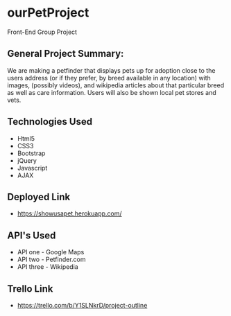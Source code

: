 # ourPetProject
Front-End Group Project

## General Project Summary:
We are making a petfinder that displays pets up for adoption close to the users address (or if they prefer, by breed available in any location) with images, (possibly videos), and wikipedia articles about that particular breed as well as care information. Users will also be shown local pet stores and vets.  

## Technologies Used 
 - Html5
 - CSS3 
 - Bootstrap
 - jQuery 
 - Javascript
 - AJAX

## Deployed Link
 - https://showusapet.herokuapp.com/

## API's Used
 - API one - Google Maps
 - API two - Petfinder.com
 - API three - Wikipedia

## Trello Link
 - https://trello.com/b/Y1SLNkrD/project-outline